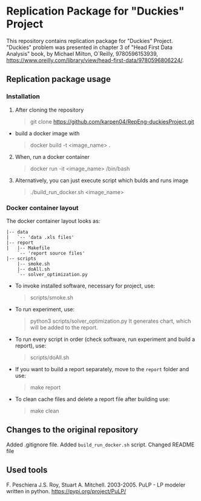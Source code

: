 # Replication Package for "Duckies" Project
This repository contains replication package for "Duckies" Project. "Duckies" problem was presented in chapter 3 of "Head First Data Analysis" book, by Michael Milton, O`Reilly, 9780596153939, https://www.oreilly.com/library/view/head-first-data/9780596806224/.

## Replication package usage
### Installation
1. After cloning the repository
    > git clone https://github.com/karpen04/RepEng-duckiesProject.git
- build a docker image with
    > docker build -t <image_name> .
2. When, run a docker container
    > docker run -it <image_name> /bin/bash
3. Alternatively, you can just execute script which bulds and runs image
    > ./build_run_docker.sh <image_name>
### Docker container layout
The docker container layout looks as: 
```.
|-- data
|   `-- 'data .xls files'
|-- report
|   |-- Makefile
    `-- 'report source files'
|-- scripts
    |-- smoke.sh
    |-- doAll.sh
    `-- solver_optimization.py
```
- To invoke installed software, necessary for project, use:
    > scripts/smoke.sh

- To run experiment, use:
    > python3 scripts/solver_optimization.py
It generates chart, which will be added to the report.

- To run every script in order (check software, run experiment and build a report), use:
    > scripts/doAll.sh

- If you want to build a report separately, move to the ```report``` folder and use:
    > make report

- To clean cache files and delete a report file after building use:
    > make clean

## Changes to the original repository
Added .gitignore file. Added ```build_run_docker.sh``` script. Changed README file

## Used tools
F. Peschiera J.S. Roy, Stuart A. Mitchell. 2003-2005. PuLP - LP modeler written in python. https://pypi.org/project/PuLP/
